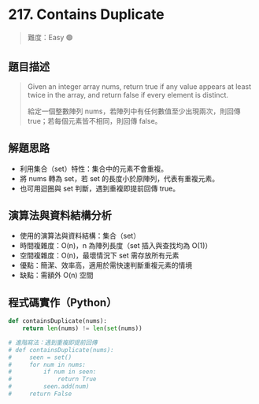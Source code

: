 # 217. Contains Duplicate

> 難度：Easy 🟢

## 題目描述
> Given an integer array nums, return true if any value appears at least twice in the array, and return false if every element is distinct.
> 
> 給定一個整數陣列 nums，若陣列中有任何數值至少出現兩次，則回傳 true；若每個元素皆不相同，則回傳 false。

## 解題思路
- 利用集合（set）特性：集合中的元素不會重複。
- 將 nums 轉為 set，若 set 的長度小於原陣列，代表有重複元素。
- 也可用迴圈與 set 判斷，遇到重複即提前回傳 true。

## 演算法與資料結構分析
- 使用的演算法與資料結構：集合（set）
- 時間複雜度：O(n)，n 為陣列長度（set 插入與查找均為 O(1)）
- 空間複雜度：O(n)，最壞情況下 set 需存放所有元素
- 優點：簡潔、效率高，適用於需快速判斷重複元素的情境
- 缺點：需額外 O(n) 空間

## 程式碼實作（Python）
```python
def containsDuplicate(nums):
    return len(nums) != len(set(nums))

# 進階寫法：遇到重複即提前回傳
# def containsDuplicate(nums):
#     seen = set()
#     for num in nums:
#         if num in seen:
#             return True
#         seen.add(num)
#     return False
```